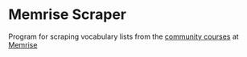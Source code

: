 # Memrise Scraper

Program for scraping vocabulary lists from the [community courses](https://app.memrise.com/courses/english/)
at [Memrise](https://www.memrise.com/)

